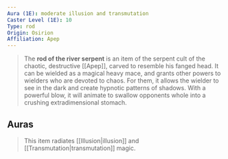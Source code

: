 ```yaml
---
Aura (1E): moderate illusion and transmutation
Caster Level (1E): 10
Type: rod
Origin: Osirion
Affiliation: Apep
---
```


> The **rod of the river serpent** is an item of the serpent cult of the chaotic, destructive [[Apep]], carved to resemble his fanged head. It can be wielded as a magical heavy mace, and grants other powers to wielders who are devoted to chaos. For them, it allows the wielder to see in the dark and create hypnotic patterns of shadows. With a powerful blow, it will animate to swallow opponents whole into a crushing extradimensional stomach.


## Auras

> This item radiates [[Illusion|illusion]] and [[Transmutation|transmutation]] magic.







